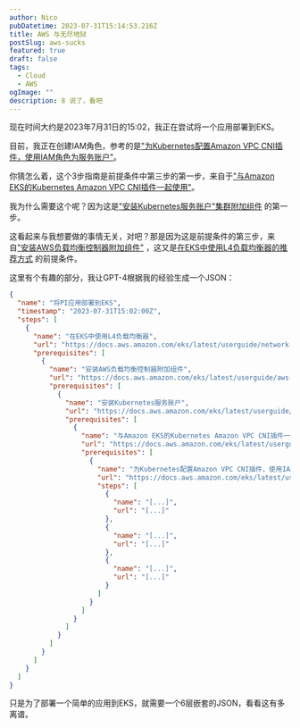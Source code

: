 ```yaml
---
author: Nico
pubDatetime: 2023-07-31T15:14:53.216Z
title: AWS 与无尽地狱
postSlug: aws-sucks
featured: true
draft: false
tags:
  - Cloud
  - AWS
ogImage: ""
description: 8 说了，看吧
---
```


现在时间大约是2023年7月31日的15:02，我正在尝试将一个应用部署到EKS。

目前，我正在创建IAM角色，参考的是["为Kubernetes配置Amazon VPC CNI插件，使用IAM角色为服务账户"](https://docs.aws.amazon.com/eks/latest/userguide/cni-iam-role.html)。

你猜怎么着，这个3步指南是前提条件中第三步的第一步，来自于["与Amazon EKS的Kubernetes Amazon VPC CNI插件一起使用"](https://docs.aws.amazon.com/eks/latest/userguide/managing-vpc-cni.html)。

我为什么需要这个呢？因为这是["安装Kubernetes服务账户"集群附加组件](https://docs.aws.amazon.com/eks/latest/userguide/service-accounts.html#boundserviceaccounttoken-validated-add-on-versions)
的第一步。

这看起来与我想要做的事情无关，对吧？那是因为这是前提条件的第三步，来自["安装AWS负载均衡控制器附加组件"](https://docs.aws.amazon.com/eks/latest/userguide/aws-load-balancer-controller.html)
，这又是[在EKS中使用L4负载均衡器的推荐方式](https://docs.aws.amazon.com/eks/latest/userguide/network-load-balancing.html)
的前提条件。

这里有个有趣的部分，我让GPT-4根据我的经验生成一个JSON：

```json
{
  "name": "将PI应用部署到EKS",
  "timestamp": "2023-07-31T15:02:00Z",
  "steps": [
    {
      "name": "在EKS中使用L4负载均衡器",
      "url": "https://docs.aws.amazon.com/eks/latest/userguide/network-load-balancing.html",
      "prerequisites": [
        {
          "name": "安装AWS负载均衡控制器附加组件",
          "url": "https://docs.aws.amazon.com/eks/latest/userguide/aws-load-balancer-controller.html",
          "prerequisites": [
            {
              "name": "安装Kubernetes服务账户",
              "url": "https://docs.aws.amazon.com/eks/latest/userguide/service-accounts.html#boundserviceaccounttoken-validated-add-on-versions",
              "prerequisites": [
                {
                  "name": "与Amazon EKS的Kubernetes Amazon VPC CNI插件一起使用",
                  "url": "https://docs.aws.amazon.com/eks/latest/userguide/managing-vpc-cni.html",
                  "prerequisites": [
                    {
                      "name": "为Kubernetes配置Amazon VPC CNI插件，使用IAM角色为服务账户",
                      "url": "https://docs.aws.amazon.com/eks/latest/userguide/cni-iam-role.html",
                      "steps": [
                        {
                          "name": "[...]",
                          "url": "[...]"
                        },
                        {
                          "name": "[...]",
                          "url": "[...]"
                        },
                        {
                          "name": "[...]",
                          "url": "[...]"
                        }
                      ]
                    }
                  ]
                }
              ]
            }
          ]
        }
      ]
    }
  ]
}
```

只是为了部署一个简单的应用到EKS，就需要一个6层嵌套的JSON，看看这有多离谱。
